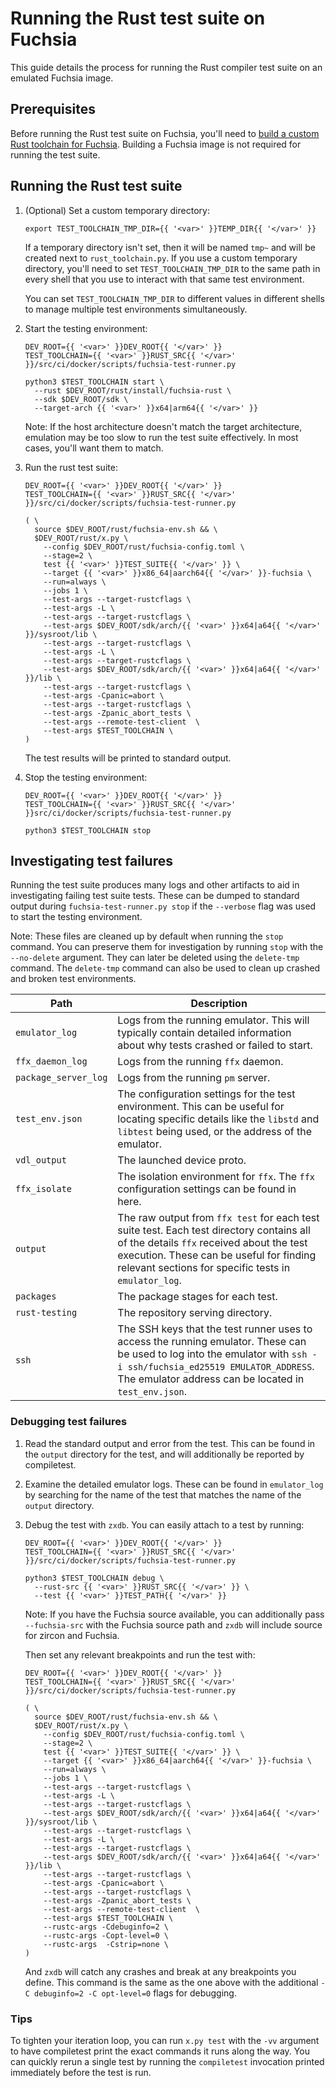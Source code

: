 # Running the Rust test suite on Fuchsia

This guide details the process for running the Rust compiler test suite on an
emulated Fuchsia image.

## Prerequisites

Before running the Rust test suite on Fuchsia, you'll need to
[build a custom Rust toolchain for Fuchsia]. Building a Fuchsia image is not
required for running the test suite.

[build a custom Rust toolchain for Fuchsia]: /development/build/rust_toolchain.md

## Running the Rust test suite

1. (Optional) Set a custom temporary directory:

   ```posix-terminal
   export TEST_TOOLCHAIN_TMP_DIR={{ '<var>' }}TEMP_DIR{{ '</var>' }}
   ```

   If a temporary directory isn't set, then it will be named `tmp~` and will be
   created next to `rust_toolchain.py`. If you use a custom temporary directory,
   you'll need to set `TEST_TOOLCHAIN_TMP_DIR` to the same path in every shell
   that you use to interact with that same test environment.

   You can set `TEST_TOOLCHAIN_TMP_DIR` to different values in different shells
   to manage multiple test environments simultaneously.

2. Start the testing environment:

   ```posix-terminal
   DEV_ROOT={{ '<var>' }}DEV_ROOT{{ '</var>' }}
   TEST_TOOLCHAIN={{ '<var>' }}RUST_SRC{{ '</var>' }}/src/ci/docker/scripts/fuchsia-test-runner.py

   python3 $TEST_TOOLCHAIN start \
     --rust $DEV_ROOT/rust/install/fuchsia-rust \
     --sdk $DEV_ROOT/sdk \
     --target-arch {{ '<var>' }}x64|arm64{{ '</var>' }}
   ```

   Note: If the host architecture doesn't match the target architecture,
   emulation may be too slow to run the test suite effectively. In most cases,
   you'll want them to match.

3. Run the rust test suite:

   ```posix-terminal
   DEV_ROOT={{ '<var>' }}DEV_ROOT{{ '</var>' }}
   TEST_TOOLCHAIN={{ '<var>' }}RUST_SRC{{ '</var>' }}/src/ci/docker/scripts/fuchsia-test-runner.py

   ( \
     source $DEV_ROOT/rust/fuchsia-env.sh && \
     $DEV_ROOT/rust/x.py \
       --config $DEV_ROOT/rust/fuchsia-config.toml \
       --stage=2 \
       test {{ '<var>' }}TEST_SUITE{{ '</var>' }} \
       --target {{ '<var>' }}x86_64|aarch64{{ '</var>' }}-fuchsia \
       --run=always \
       --jobs 1 \
       --test-args --target-rustcflags \
       --test-args -L \
       --test-args --target-rustcflags \
       --test-args $DEV_ROOT/sdk/arch/{{ '<var>' }}x64|a64{{ '</var>' }}/sysroot/lib \
       --test-args --target-rustcflags \
       --test-args -L \
       --test-args --target-rustcflags \
       --test-args $DEV_ROOT/sdk/arch/{{ '<var>' }}x64|a64{{ '</var>' }}/lib \
       --test-args --target-rustcflags \
       --test-args -Cpanic=abort \
       --test-args --target-rustcflags \
       --test-args -Zpanic_abort_tests \
       --test-args --remote-test-client  \
       --test-args $TEST_TOOLCHAIN \
   )
   ```

   The test results will be printed to standard output.

4. Stop the testing environment:

   ```posix-terminal
   DEV_ROOT={{ '<var>' }}DEV_ROOT{{ '</var>' }}
   TEST_TOOLCHAIN={{ '<var>' }}RUST_SRC{{ '</var>' }}src/ci/docker/scripts/fuchsia-test-runner.py

   python3 $TEST_TOOLCHAIN stop
   ```

## Investigating test failures

Running the test suite produces many logs and other artifacts to aid in
investigating failing test suite tests. These can be dumped to standard output
during `fuchsia-test-runner.py stop` if the `--verbose` flag was used to start the
testing environment.

Note: These files are cleaned up by default when running the `stop` command. You
can preserve them for investigation by running `stop` with the `--no-delete`
argument. They can later be deleted using the `delete-tmp` command. The
`delete-tmp` command can also be used to clean up crashed and broken test
environments.

| Path | Description |
|------|-------------|
| `emulator_log` | Logs from the running emulator. This will typically contain detailed information about why tests crashed or failed to start. |
| `ffx_daemon_log` | Logs from the running `ffx` daemon. |
| `package_server_log` | Logs from the running `pm` server. |
| `test_env.json` | The configuration settings for the test environment. This can be useful for locating specific details like the `libstd` and `libtest` being used, or the address of the emulator. |
| `vdl_output` | The launched device proto. |
| `ffx_isolate` | The isolation environment for `ffx`. The `ffx` configuration settings can be found in here. |
| `output` | The raw output from `ffx test` for each test suite test. Each test directory contains all of the details `ffx` received about the test execution. These can be useful for finding relevant sections for specific tests in `emulator_log`. |
| `packages` | The package stages for each test. |
| `rust-testing` | The repository serving directory. |
| `ssh` | The SSH keys that the test runner uses to access the running emulator. These can be used to log into the emulator with `ssh -i ssh/fuchsia_ed25519 EMULATOR_ADDRESS`. The emulator address can be located in `test_env.json`. |

### Debugging test failures

1. Read the standard output and error from the test. This can be found in the
   `output` directory for the test, and will additionally be reported by
   compiletest.
2. Examine the detailed emulator logs. These can be found in `emulator_log` by
   searching for the name of the test that matches the name of the `output`
   directory.
3. Debug the test with `zxdb`. You can easily attach to a test by running:

   ```posix-terminal
   DEV_ROOT={{ '<var>' }}DEV_ROOT{{ '</var>' }}
   TEST_TOOLCHAIN={{ '<var>' }}RUST_SRC{{ '</var>' }}/src/ci/docker/scripts/fuchsia-test-runner.py

   python3 $TEST_TOOLCHAIN debug \
     --rust-src {{ '<var>' }}RUST_SRC{{ '</var>' }} \
     --test {{ '<var>' }}TEST_PATH{{ '</var>' }}
   ```

   Note: If you have the Fuchsia source available, you can additionally pass
   `--fuchsia-src` with the Fuchsia source path and `zxdb` will include source
   for zircon and Fuchsia.

   Then set any relevant breakpoints and run the test with:

   ```posix-terminal
   DEV_ROOT={{ '<var>' }}DEV_ROOT{{ '</var>' }}
   TEST_TOOLCHAIN={{ '<var>' }}RUST_SRC{{ '</var>' }}/src/ci/docker/scripts/fuchsia-test-runner.py

   ( \
     source $DEV_ROOT/rust/fuchsia-env.sh && \
     $DEV_ROOT/rust/x.py \
       --config $DEV_ROOT/rust/fuchsia-config.toml \
       --stage=2 \
       test {{ '<var>' }}TEST_SUITE{{ '</var>' }} \
       --target {{ '<var>' }}x86_64|aarch64{{ '</var>' }}-fuchsia \
       --run=always \
       --jobs 1 \
       --test-args --target-rustcflags \
       --test-args -L \
       --test-args --target-rustcflags \
       --test-args $DEV_ROOT/sdk/arch/{{ '<var>' }}x64|a64{{ '</var>' }}/sysroot/lib \
       --test-args --target-rustcflags \
       --test-args -L \
       --test-args --target-rustcflags \
       --test-args $DEV_ROOT/sdk/arch/{{ '<var>' }}x64|a64{{ '</var>' }}/lib \
       --test-args --target-rustcflags \
       --test-args -Cpanic=abort \
       --test-args --target-rustcflags \
       --test-args -Zpanic_abort_tests \
       --test-args --remote-test-client  \
       --test-args $TEST_TOOLCHAIN \
       --rustc-args -Cdebuginfo=2 \
       --rustc-args -Copt-level=0 \
       --rustc-args  -Cstrip=none \
   )
   ```

   And `zxdb` will catch any crashes and break at any breakpoints you define.
   This command is the same as the one above with the additional
   `-C debuginfo=2 -C opt-level=0` flags for debugging.

### Tips

To tighten your iteration loop, you can run `x.py test` with the `-vv` argument
to have compiletest print the exact commands it runs along the way. You can
quickly rerun a single test by running the `compiletest` invocation printed
immediately before the test is run.
